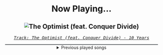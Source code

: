 <div align="center"> 
<h1>Now Playing...</h1>

![The Optimist (feat. Conquer Divide)](https://i.scdn.co/image/ab67616d00001e0219c453459cbaca00c8d06a15)
--
_<samp><a href="https://open.spotify.com/track/5yuL23RxJeVqFvvV1BoYmS">Track: The Optimist (feat. Conquer Divide) - 10 Years</a></samp>_

<div style="border: 1px #4B5054 solid"></div>
<details>
  <summary>
    Previous played songs
  </summary>
  <table>
    <thead>
      <tr>
        <th>
          Artist
        </th>
        <th>
          Song
        </th>
        <th>
          Link
        </th>
      </tr>
    </thead>
    <tbody>
      <tr><td>10 Years</td><td>The Optimist (feat. Conquer Divide)</td><td><a href="https://open.spotify.com/track/5yuL23RxJeVqFvvV1BoYmS">https://open.spotify.com/track/5yuL23RxJeVqFvvV1BoYmS</a></td></tr><tr><td>DarkMOTH</td><td>Backbreaker</td><td><a href="https://open.spotify.com/track/5yIPL8U8746vgcTprlt3bC">https://open.spotify.com/track/5yIPL8U8746vgcTprlt3bC</a></td></tr><tr><td>Chaosbay</td><td>EYE FOR AN EYE</td><td><a href="https://open.spotify.com/track/4SmbjgQFYXh8HnfrLmr6Fq">https://open.spotify.com/track/4SmbjgQFYXh8HnfrLmr6Fq</a></td></tr><tr><td>CANTERVICE</td><td>Point of No Return</td><td><a href="https://open.spotify.com/track/1e523RDeZIKPrpw9jwENNk">https://open.spotify.com/track/1e523RDeZIKPrpw9jwENNk</a></td></tr><tr><td>Motionless In White</td><td>Contemptress: Reincarnated (Feat. Maria Brink)</td><td><a href="https://open.spotify.com/track/0PomZTiIqZAgetY8VV36H5">https://open.spotify.com/track/0PomZTiIqZAgetY8VV36H5</a></td></tr><tr><td>Until I Wake</td><td>The Reverence</td><td><a href="https://open.spotify.com/track/6opmjrGvpCVB0NdVpsF0rO">https://open.spotify.com/track/6opmjrGvpCVB0NdVpsF0rO</a></td></tr><tr><td>Set It Off</td><td>Creating Monsters</td><td><a href="https://open.spotify.com/track/1CMNfX1uNTTj48u98LhSBa">https://open.spotify.com/track/1CMNfX1uNTTj48u98LhSBa</a></td></tr><tr><td>Caleb Hyles</td><td>Shikairo Days</td><td><a href="https://open.spotify.com/track/102g2J0TMpYjjcdahDQFWQ">https://open.spotify.com/track/102g2J0TMpYjjcdahDQFWQ</a></td></tr><tr><td>SICK PUPPIES</td><td>GOING PLACES</td><td><a href="https://open.spotify.com/track/6Cg9KS7mamFAA0UYrlnLYI">https://open.spotify.com/track/6Cg9KS7mamFAA0UYrlnLYI</a></td></tr><tr><td>Motionless In White</td><td>Contemptress: Reincarnated (Feat. Maria Brink)</td><td><a href="https://open.spotify.com/track/0PomZTiIqZAgetY8VV36H5">https://open.spotify.com/track/0PomZTiIqZAgetY8VV36H5</a></td></tr><tr><td>CANTERVICE</td><td>Blackout</td><td><a href="https://open.spotify.com/track/0avGifCxul1VAIrfu1KznQ">https://open.spotify.com/track/0avGifCxul1VAIrfu1KznQ</a></td></tr><tr><td>Void Chapter</td><td>Android Insurgency</td><td><a href="https://open.spotify.com/track/3plB6Cs2zrXGQYrdNGKJW6">https://open.spotify.com/track/3plB6Cs2zrXGQYrdNGKJW6</a></td></tr><tr><td>THE DEFECT</td><td>DREAMWALKER</td><td><a href="https://open.spotify.com/track/1Eqt8uEvWarOHL1Hh8mq7X">https://open.spotify.com/track/1Eqt8uEvWarOHL1Hh8mq7X</a></td></tr><tr><td>Paul Udarov</td><td>Ashes</td><td><a href="https://open.spotify.com/track/5Tqk6hHJxw7x3R1GE9Gv6o">https://open.spotify.com/track/5Tqk6hHJxw7x3R1GE9Gv6o</a></td></tr><tr><td>STARSET</td><td>Point Of No Return</td><td><a href="https://open.spotify.com/track/5nxxe5YhgHKEAD9baPQbLd">https://open.spotify.com/track/5nxxe5YhgHKEAD9baPQbLd</a></td></tr><tr><td>Daedric</td><td>Wretched</td><td><a href="https://open.spotify.com/track/3Yq0FPn87hygcCU63EHyHu">https://open.spotify.com/track/3Yq0FPn87hygcCU63EHyHu</a></td></tr><tr><td>Cliff Lin</td><td>Dawn Awaits</td><td><a href="https://open.spotify.com/track/2j37hocc4qZ10RMpj8CSJ4">https://open.spotify.com/track/2j37hocc4qZ10RMpj8CSJ4</a></td></tr><tr><td>Nitroverts</td><td>Alienated</td><td><a href="https://open.spotify.com/track/5sPNEPTVWk7vyVxWwdduhQ">https://open.spotify.com/track/5sPNEPTVWk7vyVxWwdduhQ</a></td></tr><tr><td>RTPN</td><td>Pulse</td><td><a href="https://open.spotify.com/track/0GQhrkVacI5ztyrAK4C5Mz">https://open.spotify.com/track/0GQhrkVacI5ztyrAK4C5Mz</a></td></tr><tr><td>CANTERVICE</td><td>The Machine</td><td><a href="https://open.spotify.com/track/7Gq2KDKN283ZeoCLXojl57">https://open.spotify.com/track/7Gq2KDKN283ZeoCLXojl57</a></td></tr>
    </tbody>
  </table>
</details>

</div>
